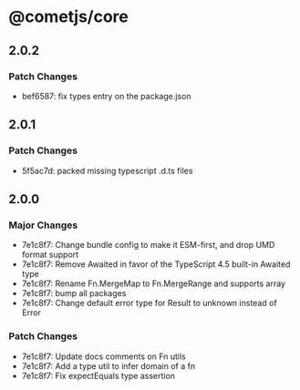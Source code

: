 # @cometjs/core

## 2.0.2

### Patch Changes

- bef6587: fix types entry on the package.json

## 2.0.1

### Patch Changes

- 5f5ac7d: packed missing typescript .d.ts files

## 2.0.0

### Major Changes

- 7e1c8f7: Change bundle config to make it ESM-first, and drop UMD format support
- 7e1c8f7: Remove Awaited<Promise> in favor of the TypeScript 4.5 built-in Awaited<T> type
- 7e1c8f7: Rename Fn.MergeMap to Fn.MergeRange and supports array
- 7e1c8f7: bump all packages
- 7e1c8f7: Change default error type for Result to unknown instead of Error

### Patch Changes

- 7e1c8f7: Update docs comments on Fn utils
- 7e1c8f7: Add a type util to infer domain of a fn
- 7e1c8f7: Fix expectEquals type assertion
